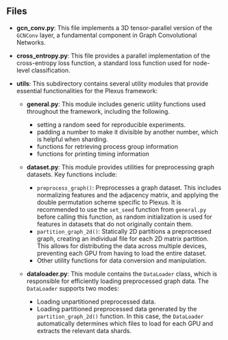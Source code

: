 ## Files

-   **gcn_conv.py**: This file implements a 3D tensor-parallel version of the `GCNConv` layer, a fundamental component in Graph Convolutional Networks.

-   **cross_entropy.py**: This file provides a parallel implementation of the cross-entropy loss function, a standard loss function used for node-level classification.

-   **utils**: This subdirectory contains several utility modules that provide essential functionalities for the Plexus framework:

    -   **general.py**: This module includes generic utility functions used throughout the framework, including the following.
        -   setting a random seed for reproducible experiments.
        -   padding a number to make it divisible by another number, which is helpful when sharding.
        -   functions for retrieving process group information
        -   functions for printing timing information

    -   **dataset.py**: This module provides utilities for preprocessing graph datasets. Key functions include:
        -   `preprocess_graph()`: Preprocesses a graph dataset.  This includes normalizing features and the adjacency matrix, and applying the double permutation scheme specific to Plexus.  It is recommended to use the `set_seed` function from `general.py` before calling this function, as random initialization is used for features in datasets that do not originally contain them.
        -   `partition_graph_2d()`: Statically 2D partitions a preprocessed graph, creating an individual file for each 2D matrix partition. This allows for distributing the data across multiple devices, preventing each GPU from having to load the entire dataset.
        -   Other utility functions for data conversion and manipulation.

    -   **dataloader.py**: This module contains the `DataLoader` class, which is responsible for efficiently loading preprocessed graph data. The `DataLoader` supports two modes:
        -   Loading unpartitioned preprocessed data.
        -   Loading partitioned preprocessed data generated by the `partition_graph_2d()` function. In this case, the `DataLoader` automatically determines which files to load for each GPU and extracts the relevant data shards.

